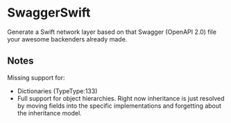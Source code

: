 # SwaggerSwift

Generate a Swift network layer based on that Swagger (OpenAPI 2.0) file your awesome backenders already made.

## Notes
Missing support for:
- Dictionaries (TypeType:133)
- Full support for object hierarchies. Right now inheritance is just resolved by moving fields into the specific implementations and forgetting about the inheritance model.
